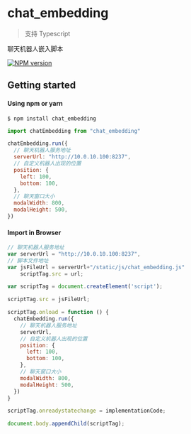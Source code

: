 # chat_embedding 

> 支持 Typescript

聊天机器人嵌入脚本

 [![NPM version][npm-image]][npm-url] 


[npm-image]: https://img.shields.io/npm/v/chat_embedding.svg?style=flat-square
[npm-url]: https://www.npmjs.com/package/chat_embedding


## Getting started

#### Using npm or yarn

```shell
$ npm install chat_embedding
```

```JavaScript
import chatEmbedding from "chat_embedding"

chatEmbedding.run({
  // 聊天机器人服务地址
  serverUrl: "http://10.0.10.100:8237",
  // 自定义机器人出现的位置
  position: {
    left: 100,
    bottom: 100,
  },
  // 聊天窗口大小
  modalWidth: 800,
  modalHeight: 500,
})

```

#### Import in Browser

```javaScript
// 聊天机器人服务地址
var serverUrl = "http://10.0.10.100:8237",
// 脚本文件地址
var jsFileUrl = serverUrl+"/static/js/chat_embedding.js"
    scriptTag.src = url;

var scriptTag = document.createElement('script');

scriptTag.src = jsFileUrl;

scriptTag.onload = function () {
  chatEmbedding.run({
    // 聊天机器人服务地址
    serverUrl,
    // 自定义机器人出现的位置
    position: {
      left: 100,
      bottom: 100,
    },
    // 聊天窗口大小
    modalWidth: 800,
    modalHeight: 500,
  })
} 

scriptTag.onreadystatechange = implementationCode;

document.body.appendChild(scriptTag);


```
